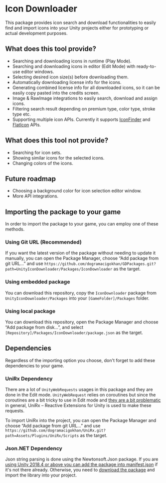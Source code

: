# Icon Downloader
This package provides icon search and download functionalities to easily find and import icons into your Unity projects either for prototyping or actual development purposes.

## What does this tool provide?
* Searching and downloading icons in runtime (Play Mode).
* Searching and downloading icons in editor (Edit Mode) with ready-to-use editor windows.
* Selecting desired icon size(s) before downloading them.
* Automatically downloading license info for the icons.
* Generating combined license info for all downloaded icons, so it can be easily copy pasted into the credits screen.
* Image & RawImage integrations to easily search, download and assign icons.
* Filtering search result depending on premium type, color type, stroke type etc.
* Supporting multiple icon APIs. Currently it supports [IconFinder](https://www.iconfinder.com/) and [FlatIcon](https://www.flaticon.com/) APIs.

## What does this tool not provide?
* Searching for icon sets.
* Showing similar icons for the selected icons.
* Changing colors of the icons.

## Future roadmap
* Choosing a background color for icon selection editor window.
* More API integrations.

## Importing the package to your game
In order to import the package to your game, you can employ one of these methods.

### Using Git URL (Recommended)
If you want the latest version of the package without needing to update it manually, you can open the Package Manager, choose “Add package from git URL…” and use `https://github.com/dogramacigokhan/GDPackages.git?path=UnityIconDownloader/Packages/IconDownloader` as the target.

### Using embedded package
You can download this repository, copy the `IconDownloader` package from `UnityIconDownloader/Packages` into your `[GameFolder]/Packages` folder.

### Using local package
You can download this repository, open the Package Manager and choose “Add package from disk…”, and select `[Repository]/Packages/IconDownloader/package.json` as the target.

## Dependencies

Regardless of the importing option you choose, don't forget to add these dependencies to your game.

### UniRx Dependency

There are a lot of `UnityWebRequests` usages in this package and they are done in the Edit mode. `UnityWebRequest` relies on coroutines but since the coroutines are a bit tricky to use in Edit mode and [they are a bit problematic](https://www.gokhandogramaci.com/2018/02/05/problems-with-unity3d-coroutines/) in general, UniRx – Reactive Extensions for Unity is used to make these requests.

To import UniRx into the project, you can open the Package Manager and choose “Add package from git URL…” and use `https://github.com/dogramacigokhan/UniRx.git?path=Assets/Plugins/UniRx/Scripts` as the target.

### Json.NET Dependency

Json string parsing is done using the Newtonsoft.Json package. If you are [using Unity 2018.4 or above you can add the package into manifest.json](https://forum.unity.com/threads/newtonsoft-json-package.843220/#post-5941664) if it's not there already. Otherwise, you need to [download the package](https://github.com/JamesNK/Newtonsoft.Json/releases) and import the library into your project.
